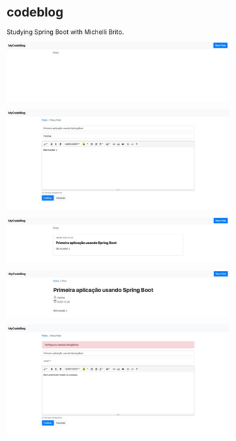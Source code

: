 # codeblog
Studying Spring Boot with Michelli Brito.

![](https://github.com/heloisaldanha/codeblog/blob/main/1.jpg)

![](https://github.com/heloisaldanha/codeblog/blob/main/2.jpg)

![](https://github.com/heloisaldanha/codeblog/blob/main/3.jpg)

![](https://github.com/heloisaldanha/codeblog/blob/main/4.jpg)

![](https://github.com/heloisaldanha/codeblog/blob/main/5.jpg)
